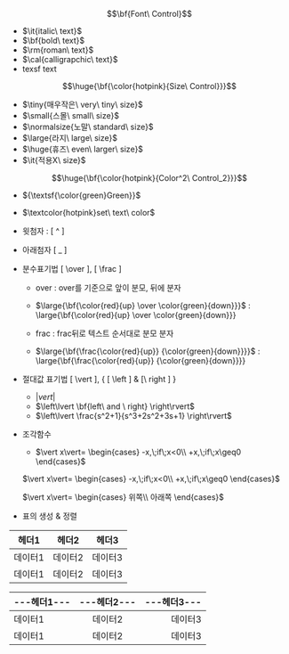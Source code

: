 $$\bf{Font\ Control}$$

<!-- <p> $\large{\textsf{\color{orange}{Chapter List}}}$ </p> -->

-  $\it{italic\ text}$
-  $\bf{bold\ text}$
-  $\rm{roman\ text}$
-  $\cal{calligrapchic\ text}$
-  $\textsf{texsf \ text}$

$$\huge{\bf{\color{hotpink}{Size\ Control}}}$$

-  $\tiny{매우작은\ very\ tiny\ size}$
-  $\small{스몰\ small\ size}$
-  $\normalsize{노말\ standard\ size}$
-  $\large{라지\ large\ size}$
-  $\huge{휴즈\ even\ larger\ size}$
-  $\it{적용X\ size}$

$$\huge{\bf{\color{hotpink}{Color^2\ Control_2}}}$$

-  ${\textsf{\color{green}Green}}$

-  $\textcolor{hotpink}set\ text\ color$

-  윗첨자 : [ ^ ]
-  아래첨자 [ _ ]
-  분수표기법 [ \over ], [ \frac ]

   -  over : over를 기준으로 앞이 분모, 뒤에 분자
   -  $\large{\bf{\color{red}{up} \over \color{green}{down}}}$ : \large{\bf{\color{red}{up} \over \color{green}{down}}}

   -  frac : frac뒤로 텍스트 순서대로 분모 분자
   -  $\large{\bf{\frac{\color{red}{up}} {\color{green}{down}}}}$ : \large{\bf{\frac{\color{red}{up}} {\color{green}{down}}}}

-  절대값 표기법 [ \vert ], { [ \left ] & [\ right ] }

   -  $\vert vert \vert$
   -  $\left\lvert \bf{left\ and \ right} \right\rvert$
   -  $\left\lvert \frac{s^2+1}{s^3+2s^2+3s+1} \right\rvert$

-  조각함수

   -  $\vert x\vert= \begin{cases} -x,\;if\;x<0\\ +x,\;if\;x\geq0 \end{cases}$

   $\vert x\vert=
     \begin{cases}
     -x,\;if\;x<0\\
     +x,\;if\;x\geq0
     \end{cases}$

   $\vert x\vert=
     \begin{cases}
     위쪽\\
     아래쪽
     \end{cases}$

-  표의 생성 & 정렬

| 헤더1   | 헤더2   | 헤더3   |
| ------- | ------- | ------- |
| 데이터1 | 데이터2 | 데이터3 |
| 데이터1 | 데이터2 | 데이터3 |

| ---헤더1--- | ---헤더2--- | ---헤더3--- |
| :---------- | :---------: | ----------: |
| 데이터1     |   데이터2   |     데이터3 |
| 데이터1     |   데이터2   |     데이터3 |
